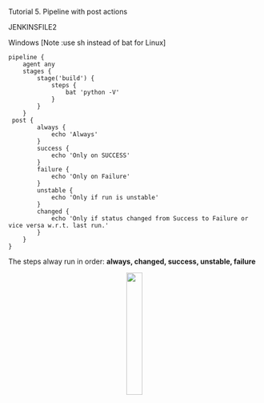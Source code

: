 Tutorial 5. Pipeline with post actions


JENKINSFILE2

Windows
[Note :use sh instead of bat for Linux]
```
pipeline {
    agent any
    stages {
        stage('build') {
            steps {
                bat 'python -V'
            }
        }
    }
 post {
        always {
            echo 'Always'
        }
        success {
            echo 'Only on SUCCESS'
        }
        failure {
            echo 'Only on Failure'
        }
        unstable {
            echo 'Only if run is unstable'
        }
        changed {
            echo 'Only if status changed from Success to Failure or vice versa w.r.t. last run.'
        }
    }
}
```

 <p>The steps alway run in order: <b> always, changed, success, unstable, failure </b></p>

<p align="center">
<a href="https://www.youtube.com/c/xtremeexcel?sub_confirmation=1"><img src="/images/subscribe.gif" width="25%" height="25%"></a>
</p>
